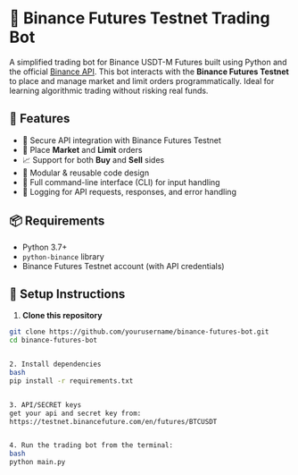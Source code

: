 # 🧠 Binance Futures Testnet Trading Bot

A simplified trading bot for Binance USDT-M Futures built using Python and the official [Binance API](https://binance-docs.github.io/apidocs/futures/en/). This bot interacts with the **Binance Futures Testnet** to place and manage market and limit orders programmatically. Ideal for learning algorithmic trading without risking real funds.

## 🚀 Features

- 🔐 Secure API integration with Binance Futures Testnet
- 🛒 Place **Market** and **Limit** orders
- 📈 Support for both **Buy** and **Sell** sides
- 🧩 Modular & reusable code design
- 🧾 Full command-line interface (CLI) for input handling
- 📝 Logging for API requests, responses, and error handling


## 📦 Requirements

- Python 3.7+
- `python-binance` library
- Binance Futures Testnet account (with API credentials)


## 🔧 Setup Instructions

1. **Clone this repository**

```bash
git clone https://github.com/yourusername/binance-futures-bot.git
cd binance-futures-bot


2. Install dependencies
bash
pip install -r requirements.txt


3. API/SECRET keys
get your api and secret key from:
https://testnet.binancefuture.com/en/futures/BTCUSDT


4. Run the trading bot from the terminal:
bash
python main.py

